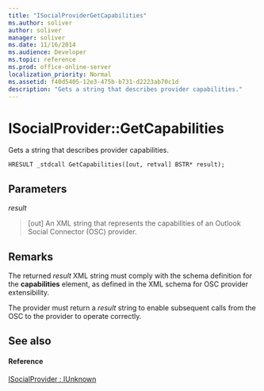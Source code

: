 ```yaml
---
title: "ISocialProviderGetCapabilities"
ms.author: soliver
author: soliver
manager: soliver
ms.date: 11/16/2014
ms.audience: Developer
ms.topic: reference
ms.prod: office-online-server
localization_priority: Normal
ms.assetid: f40d5405-12e3-475b-b731-d2223ab70c1d
description: "Gets a string that describes provider capabilities."
---
```


# ISocialProvider::GetCapabilities

Gets a string that describes provider capabilities.
  
```
HRESULT _stdcall GetCapabilities([out, retval] BSTR* result);
```

## Parameters

 _result_
  
> [out] An XML string that represents the capabilities of an Outlook Social Connector (OSC) provider.
    
## Remarks

The returned  _result_ XML string must comply with the schema definition for the **capabilities** element, as defined in the XML schema for OSC provider extensibility. 
  
The provider must return a  _result_ string to enable subsequent calls from the OSC to the provider to operate correctly. 
  
## See also

#### Reference

[ISocialProvider : IUnknown](isocialprovideriunknown.md)

